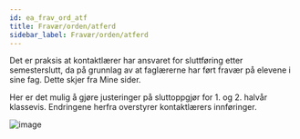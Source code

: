 ```yaml
---
id: ea_frav_ord_atf
title: Fravær/orden/atferd
sidebar_label: Fravær/orden/atferd
---
```

 Det er praksis at kontaktlærer har ansvaret for sluttføring etter semesterslutt, da på grunnlag av at faglærerne har ført fravær på elevene i sine fag. Dette skjer fra Mine sider.
 
 Her er det mulig å gjøre justeringer på sluttoppgjør for 1. og 2. halvår klassevis. Endringene herfra overstyrer kontaktlærers innføringer.
 

![image](https://user-images.githubusercontent.com/80097133/122004528-d23db980-cdb4-11eb-85d3-ec5ea82dd30b.png)
